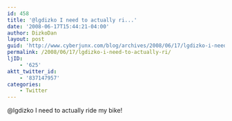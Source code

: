 ```yaml
---
id: 458
title: '@lgdizko I need to actually ri...'
date: '2008-06-17T15:44:21-04:00'
author: DizkoDan
layout: post
guid: 'http://www.cyberjunx.com/blog/archives/2008/06/17/lgdizko-i-need-to-actually-ri/'
permalink: /2008/06/17/lgdizko-i-need-to-actually-ri/
ljID:
    - '625'
aktt_twitter_id:
    - '837147957'
categories:
    - Twitter
---
```


@lgdizko I need to actually ride my bike!